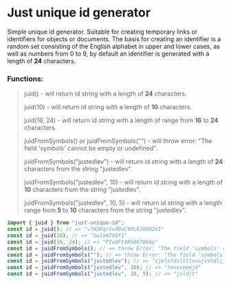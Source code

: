 ﻿# Just unique id generator

Simple unique id generator. Suitable for creating temporary links or identifiers for objects or documents. The basis for creating an identifier is a random set consisting of the English alphabet in upper and lower cases, as well as numbers from 0 to 9, by default an identifier is generated with a length of **24** characters.

### Functions:

> juid() - will return id string with a length of **24** characters.
> 
> juid(10) - will return id string with a length of **10** characters.
>
> juid(16, 24) - will return id string with a length of range from **16** to **24** characters.
>
> juidFromSymbols() or juidFromSymbols("") - will throw error: "The field 'symbols' cannot be empty or undefined".
>
> juidFromSymbols("justedlev") - will return id string with a length of **24** characters from the string "justedlev".
>
> juidFromSymbols("justedlev", 10) - will return id string with a length of **10** characters from the string "justedlev".
>
> juidFromSymbols("justedlev", 10, 5) - will return id string with a length range from **5** to **10** characters from the string "justedlev".

```js
import { juid } from "just-unique-id";
const id = juid(); // => "v7H3FqrVvX0wC4PL6J0O02VI"
const id = juid(10); // => "bw1VmTVQf1"
const id = juid(16, 24); // => "PIvAFt4A586706Ap"
const id = juidFromSymbols(); // => throw Error: "The field 'symbols' cannot be empty or undefined"
const id = juidFromSymbols(""); // => throw Error: "The field 'symbols' cannot be empty or undefined"
const id = juidFromSymbols("justedlev"); // => "vjelstdvltltvuujvstdljjs"
const id = juidFromSymbols("justedlev", 10); // => "teseseeejd"
const id = juidFromSymbols("justedlev", 10, 5); // => "jsldjt"
```
